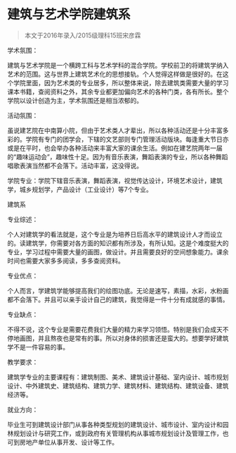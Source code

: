 
# 建筑与艺术学院建筑系  

> 本文于2016年录入/2015级理科15班宋彦霖  

学术氛围：

建筑与艺术学院是一个横跨工科与艺术学科的混合学院。学校前卫的将建筑学纳入艺术的范围。这与世界上建筑艺术化的思想接轨。个人觉得这样做是很好的。在这个学院里面，因为艺术类的专业居多，所以整体来说，除去建筑类需要大量的学习课本书籍，查阅资料之外，其余专业都更加偏向艺术的各种门类，各有所长。整个学院以设计创造为主，学术氛围还是相当浓郁的。

活动氛围：

虽说建艺院在中南算小院，但由于艺术类人才辈出，所以各种活动还是十分丰富多彩的。学院有专门的团学会，下辖的文艺部则专门管理活动版块。每逢重大节日亦或是在平时，也会举办各种活动来丰富大家的课余生活。例如在建艺院两年一届的“趣味运动会”，趣味性十足。因为有音乐表演，舞蹈表演的专业，所以各种舞蹈唱歌表演当然都不会落下。活动丰富，这没得说。

学院专业：学院下辖音乐表演，舞蹈表演，视觉传达设计，环境艺术设计，建筑学，城乡规划学，产品设计（工业设计）等7个专业。

建筑系

专业综述：

个人对建筑学的看法就是，这个专业是为培养日后高水平的建筑设计人才而设立的。读建筑学，你需要对各方面的知识都有所涉及，有所认知。这是个难度挺大的专业，学习过程中需要大量的画图，做设计。并且需要良好的空间想象能力。课余时间也需要大家多多阅读，多多查阅资料。

专业优点：

个人而言，学建筑学能够提高我们的绘图功底。无论是速写，素描，水彩，水粉画都不会落下。并且可以亲手设计自己的建筑，我觉得是一件十分有成就感的事情。

专业缺点：

不得不说，这个专业是需要花费我们大量的精力来学习领悟。特别是我们会成天不停地画图，并且熬夜也是常有的事。所以对身体的损害还是蛮大的。想要学好建筑学不是一件容易的事。

教学要求：

建筑学专业的主要课程有：建筑制图、美术、建筑设计基础、室内设计、城市规划设计、中外建筑史、建筑结构、建筑力学、建筑材料、建筑结构、建筑设备、建筑经济等。

就业方向：

毕业生可到建筑设计部门从事各种类型规划的建筑设计、城市设计、室内设计和园林规划设计与研究工作，或到政府有关管理机构从事城市规划设计及管理工作，也可到房地产单位从事开发、设计等工作。


